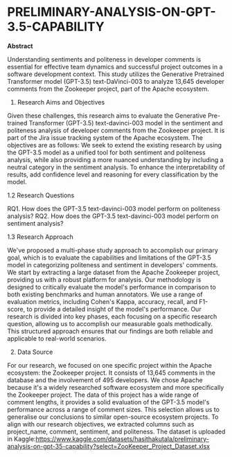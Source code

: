# PRELIMINARY-ANALYSIS-ON-GPT-3.5-CAPABILITY

**Abstract**

Understanding sentiments and politeness in developer comments is essential for effective team dynamics and successful project outcomes in a software development context. This study utilizes the Generative Pretrained Transformer model (GPT-3.5) text-DaVinci-003 to analyze 13,645 developer comments from the Zookeeper project, part of the Apache ecosystem.

1. Research Aims and Objectives

Given these challenges, this research aims to evaluate the Generative Pre-trained Transformer (GPT-3.5) text-davinci-003 model in the sentiment and politeness analysis of developer comments from the Zookeeper project. It is part of the Jira issue tracking system of the Apache ecosystem. The objectives are as follows: We seek to extend the existing research by using the GPT-3.5 model as a unified tool for both sentiment and politeness analysis, while also providing a more nuanced understanding by including a neutral category in the sentiment analysis. To enhance the interpretability of results, add confidence level and reasoning for every classification by the model.

1.2 Research Questions

RQ1. How does the GPT-3.5 text-davinci-003 model perform on politeness analysis?
RQ2. How does the GPT-3.5 text-davinci-003 model perform on sentiment analysis?

1.3 Research Approach

We've proposed a multi-phase study approach to accomplish our primary goal, which is to evaluate the capabilities and limitations of the GPT-3.5 model in categorizing politeness and sentiment in developers' comments. We start by extracting a large dataset from the Apache Zookeeper project, providing us with a robust platform for analysis.
Our methodology is designed to critically evaluate the model's performance in comparison to both existing benchmarks and human annotators. We use a range of evaluation metrics, including Cohen's Kappa, accuracy, recall, and F1-score, to provide a detailed insight of the model's performance. Our research is divided into key phases, each focusing on a specific research question, allowing us to accomplish our measurable goals methodically. This structured approach ensures that our findings are both reliable and applicable to real-world scenarios.

2. Data Source
   
For our research, we focused on one specific project within the Apache ecosystem: the Zookeeper project. It consists of 13,645 comments in the database and the involvement of 495 developers. We chose Apache because it's a widely researched software ecosystem and more specifically the Zookeeper project. The data of this project has a wide range of comment lengths, it provides a solid evaluation of the GPT-3.5 model's performance across a range of comment sizes. This selection allows us to generalise our conclusions to similar open-source ecosystem projects. To align with our research objectives, we extracted columns such as project_name, comment, sentiment, and politeness. The dataset is uploaded in
Kaggle:https://www.kaggle.com/datasets/hasithakutala/preliminary-analysis-on-gpt-35-capability?select=ZooKeeper_Project_Dataset.xlsx


